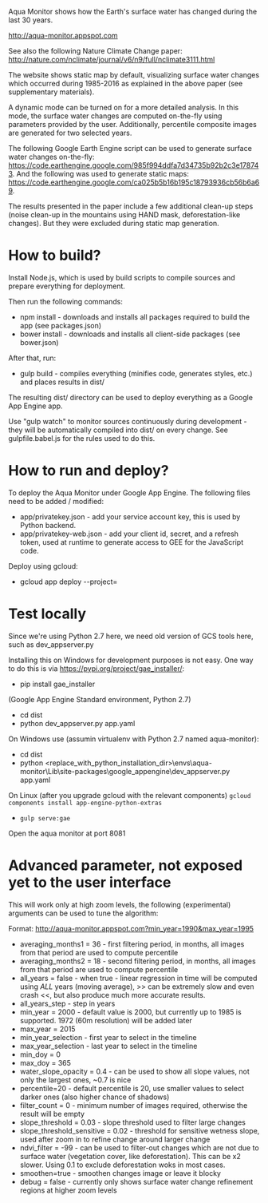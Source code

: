 Aqua Monitor shows how the Earth's surface water has changed during the last 30 years.

http://aqua-monitor.appspot.com

See also the following Nature Climate Change paper: http://nature.com/nclimate/journal/v6/n9/full/nclimate3111.html

The website shows static map by default, visualizing surface water changes which occurred during 1985-2016 as explained in the above paper (see supplementary materials).

A dynamic mode can be turned on for a more detailed analysis. In this mode, the surface water changes are computed on-the-fly using parameters provided by the user. Additionally, percentile composite images are generated for two selected years.

The following Google Earth Engine script can be used to generate surface water changes on-the-fly: https://code.earthengine.google.com/985f994ddfa7d34735b92b2c3e178743. And the following was used to generate static maps: https://code.earthengine.google.com/ca025b5b16b195c18793936cb56b6a69.

The results presented in the paper include a few additional clean-up steps (noise clean-up in the mountains using HAND mask, deforestation-like changes). But they were excluded during static map generation.

# How to build?

Install Node.js, which is used by build scripts to compile sources and prepare everything for deployment.

Then run the following commands:

* npm install - downloads and installs all packages required to build the app (see packages.json)
* bower install - downloads and installs all client-side packages (see bower.json)

After that, run:

* gulp build - compiles everything (minifies code, generates styles, etc.) and places results in dist/

The resulting dist/ directory can be used to deploy everything as a Google App Engine app.

Use "gulp watch" to monitor sources continuously during development - they will be automatically compiled into dist/ on every change.
See gulpfile.babel.js for the rules used to do this.

# How to run and deploy?

To deploy the Aqua Monitor under Google App Engine. The following files need to be added / modified:

* app/privatekey.json - add your service account key, this is used by Python backend.
* app/privatekey-web.json - add your client id, secret, and a refresh token, used at runtime to generate access to GEE for the JavaScript code.

Deploy using gcloud:

* gcloud app deploy --project=<your-app-engine-project-name>

# Test locally

Since we're using Python 2.7 here, we need old version of GCS tools here, such as dev_appserver.py

Installing this on Windows for development purposes is not easy. One way to do this is via https://pypi.org/project/gae_installer/:

* pip install gae_installer
                           
(Google App Engine Standard environment, Python 2.7)

* cd dist
* python dev_appserver.py app.yaml

On Windows use (assumin virtualenv with Python 2.7 named aqua-monitor):

* cd dist
* python <replace_with_python_installation_dir>\envs\aqua-monitor\Lib\site-packages\google_appengine\dev_appserver.py app.yaml

On Linux (after you upgrade gcloud with the relevant components) `gcloud components install app-engine-python-extras`
* `gulp serve:gae`

Open the aqua monitor at port 8081


# Advanced parameter, not exposed yet to the user interface

This will work only at high zoom levels, the following (experimental) arguments can be used to tune the algorithm:

Format: http://aqua-monitor.appspot.com?min_year=1990&max_year=1995

* averaging_months1 = 36 - first filtering period, in months, all images from that period are used to compute percentile
* averaging_months2 = 18 - second filtering period, in months, all images from that period are used to compute percentile
* all_years = false - when true - linear regression in time will be computed using *ALL* years (moving average), >> can be extremely slow and even crash <<, but also produce much more accurate results.
* all_years_step - step in years
* min_year = 2000 - default value is 2000, but currently up to 1985 is supported. 1972 (60m resolution) will be added later
* max_year = 2015
* min_year_selection - first year to select in the timeline
* max_year_selection - last year to select in the timeline
* min_doy = 0
* max_doy = 365
* water_slope_opacity = 0.4 - can be used to show all slope values, not only the largest ones, ~0.7 is nice
* percentile=20 - default percentile is 20, use smaller values to select darker ones (also higher chance of shadows)
* filter_count = 0 - minimum number of images required, otherwise the result will be empty
* slope_threshold = 0.03 - slope threshold used to filter large changes
* slope_threshold_sensitive = 0.02 - threshold for sensitive wetness slope, used after zoom in to refine change around larger change
* ndvi_filter = -99 - can be used to filter-out changes which are not due to surface water (vegetation cover, like deforestation). This can be x2 slower. Using 0.1 to exclude deforestation woks in most cases.
* smoothen=true - smoothen changes image or leave it blocky
* debug = false -  currently only shows surface water change refinement regions at higher zoom levels
